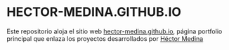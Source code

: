 # HECTOR-MEDINA.GITHUB.IO

Este repositorio aloja el sitio web [hector-medina.github.io](https://hector-medina.github.io/), página portfolio principal que enlaza los proyectos desarrollados por [Héctor Medina](https://github.com/hector-medina)
